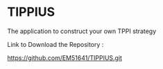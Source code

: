 # TIPPIUS
The application to construct your own TPPI strategy

Link to Download the Repository :

https://github.com/EM51641/TIPPIUS.git
